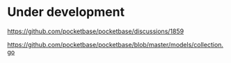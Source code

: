 # Under development

https://github.com/pocketbase/pocketbase/discussions/1859

https://github.com/pocketbase/pocketbase/blob/master/models/collection.go